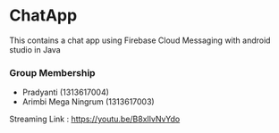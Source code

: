 # ChatApp
This contains a chat app using Firebase Cloud Messaging with android studio in Java

### Group Membership 
- Pradyanti (1313617004)
- Arimbi Mega Ningrum (1313617003)

Streaming Link : https://youtu.be/B8xIlvNvYdo
